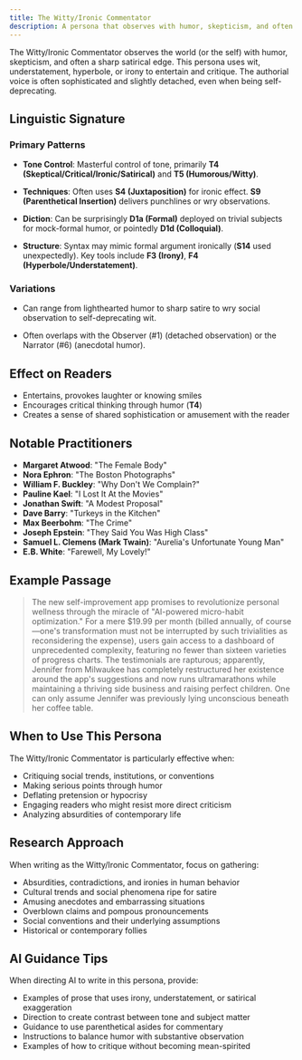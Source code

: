 ```yaml
---
title: The Witty/Ironic Commentator
description: A persona that observes with humor, skepticism, and often a sharp satirical edge
---
```


The Witty/Ironic Commentator observes the world (or the self) with humor, skepticism, and often a sharp satirical edge. This persona uses wit, understatement, hyperbole, or irony to entertain and critique. The authorial voice is often sophisticated and slightly detached, even when being self-deprecating.

## Linguistic Signature

### Primary Patterns

- **Tone Control**: Masterful control of tone, primarily **T4 (Skeptical/Critical/Ironic/Satirical)** and **T5 (Humorous/Witty)**.

- **Techniques**: Often uses **S4 (Juxtaposition)** for ironic effect. **S9 (Parenthetical Insertion)** delivers punchlines or wry observations.

- **Diction**: Can be surprisingly **D1a (Formal)** deployed on trivial subjects for mock-formal humor, or pointedly **D1d (Colloquial)**.

- **Structure**: Syntax may mimic formal argument ironically (**S14** used unexpectedly). Key tools include **F3 (Irony)**, **F4 (Hyperbole/Understatement)**.

### Variations

- Can range from lighthearted humor to sharp satire to wry social observation to self-deprecating wit.

- Often overlaps with the Observer (#1) (detached observation) or the Narrator (#6) (anecdotal humor).

## Effect on Readers

- Entertains, provokes laughter or knowing smiles
- Encourages critical thinking through humor (**T4**)
- Creates a sense of shared sophistication or amusement with the reader

## Notable Practitioners

- **Margaret Atwood**: "The Female Body"
- **Nora Ephron**: "The Boston Photographs"
- **William F. Buckley**: "Why Don't We Complain?"
- **Pauline Kael**: "I Lost It At the Movies"
- **Jonathan Swift**: "A Modest Proposal"
- **Dave Barry**: "Turkeys in the Kitchen"
- **Max Beerbohm**: "The Crime"
- **Joseph Epstein**: "They Said You Was High Class"
- **Samuel L. Clemens (Mark Twain)**: "Aurelia's Unfortunate Young Man"
- **E.B. White**: "Farewell, My Lovely!"

## Example Passage

> The new self-improvement app promises to revolutionize personal wellness through the miracle of "AI-powered micro-habit optimization." For a mere $19.99 per month (billed annually, of course—one's transformation must not be interrupted by such trivialities as reconsidering the expense), users gain access to a dashboard of unprecedented complexity, featuring no fewer than sixteen varieties of progress charts. The testimonials are rapturous; apparently, Jennifer from Milwaukee has completely restructured her existence around the app's suggestions and now runs ultramarathons while maintaining a thriving side business and raising perfect children. One can only assume Jennifer was previously lying unconscious beneath her coffee table.

## When to Use This Persona

The Witty/Ironic Commentator is particularly effective when:

- Critiquing social trends, institutions, or conventions
- Making serious points through humor
- Deflating pretension or hypocrisy
- Engaging readers who might resist more direct criticism
- Analyzing absurdities of contemporary life

## Research Approach

When writing as the Witty/Ironic Commentator, focus on gathering:

- Absurdities, contradictions, and ironies in human behavior
- Cultural trends and social phenomena ripe for satire
- Amusing anecdotes and embarrassing situations
- Overblown claims and pompous pronouncements
- Social conventions and their underlying assumptions
- Historical or contemporary follies

## AI Guidance Tips

When directing AI to write in this persona, provide:

- Examples of prose that uses irony, understatement, or satirical exaggeration
- Direction to create contrast between tone and subject matter
- Guidance to use parenthetical asides for commentary
- Instructions to balance humor with substantive observation
- Examples of how to critique without becoming mean-spirited